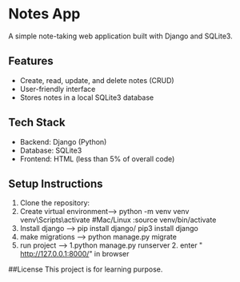 # Notes App

A simple note-taking web application built with Django and SQLite3.

## Features
- Create, read, update, and delete notes (CRUD)
- User-friendly interface
- Stores notes in a local SQLite3 database

## Tech Stack
- Backend: Django (Python)
- Database: SQLite3
- Frontend: HTML (less than 5% of overall code)

## Setup Instructions

1. Clone the repository:
2. Create virtual environment--> python -m venv venv
                                venv\Scripts\activate #Mac/Linux :source venv/bin/activate
3. Install django --> pip install django/ pip3 install django
4. make migrations --> python manage.py migrate
5. run project --> 1.python manage.py runserver
                   2. enter " http://127.0.0.1:8000/" in browser

##License
This project is for learning purpose.
